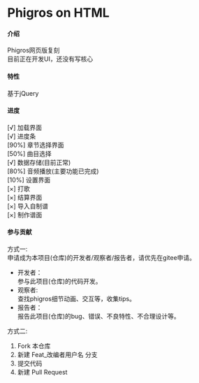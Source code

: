 # Phigros on HTML

#### 介绍
Phigros网页版复刻  
目前正在开发UI，还没有写核心

#### 特性
基于jQuery

#### 进度
[√] 加载界面  
[√] 进度条  
[90%] 章节选择界面  
[50%] 曲目选择  
[√] 数据存储(目前正常)  
[80%] 音频播放(主要功能已完成)  
[10%] 设置界面  
[×] 打歌  
[×] 结算界面  
[×] 导入自制谱  
[×] 制作谱面

#### 参与贡献

方式一:  
申请成为本项目(仓库)的开发者/观察者/报告者，请优先在gitee申请。  
+ 开发者：  
参与此项目(仓库)的代码开发。  
+ 观察者:  
查找phigros细节动画、交互等，收集tips。  
+ 报告者：  
报告此项目(仓库)的bug、错误、不良特性、不合理设计等。

方式二:  
1.  Fork 本仓库
2.  新建 Feat_改编者用户名 分支
3.  提交代码
4.  新建 Pull Request

